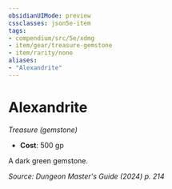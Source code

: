 ```yaml
---
obsidianUIMode: preview
cssclasses: json5e-item
tags:
- compendium/src/5e/xdmg
- item/gear/treasure-gemstone
- item/rarity/none
aliases: 
- "Alexandrite"
---
```

# Alexandrite
*Treasure (gemstone)*  


- **Cost**: 500 gp

A dark green gemstone.

*Source: Dungeon Master's Guide (2024) p. 214*